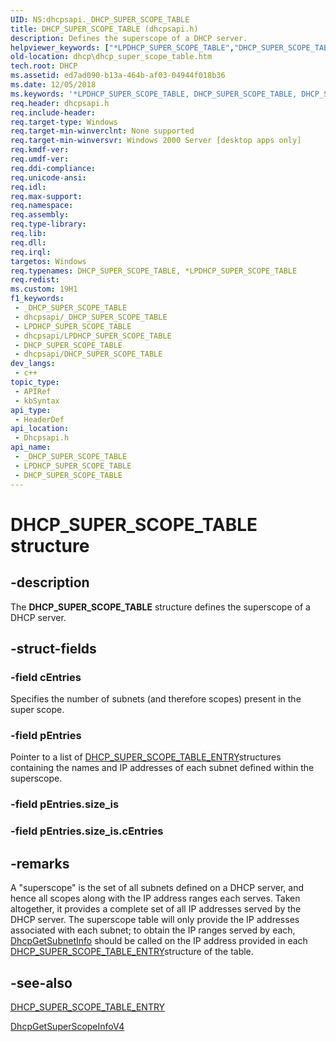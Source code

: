 ```yaml
---
UID: NS:dhcpsapi._DHCP_SUPER_SCOPE_TABLE
title: DHCP_SUPER_SCOPE_TABLE (dhcpsapi.h)
description: Defines the superscope of a DHCP server.
helpviewer_keywords: ["*LPDHCP_SUPER_SCOPE_TABLE","DHCP_SUPER_SCOPE_TABLE","DHCP_SUPER_SCOPE_TABLE structure [DHCP]","LPDHCP_SUPER_SCOPE_TABLE","LPDHCP_SUPER_SCOPE_TABLE structure pointer [DHCP]","dhcp.dhcp_super_scope_table","dhcpsapi/LPDHCP_SUPER_SCOPE_TABLE","dhcpsapi/_DHCP_SUPER_SCOPE_TABLE"]
old-location: dhcp\dhcp_super_scope_table.htm
tech.root: DHCP
ms.assetid: ed7ad090-b13a-464b-af03-04944f018b36
ms.date: 12/05/2018
ms.keywords: '*LPDHCP_SUPER_SCOPE_TABLE, DHCP_SUPER_SCOPE_TABLE, DHCP_SUPER_SCOPE_TABLE structure [DHCP], LPDHCP_SUPER_SCOPE_TABLE, LPDHCP_SUPER_SCOPE_TABLE structure pointer [DHCP], dhcp.dhcp_super_scope_table, dhcpsapi/LPDHCP_SUPER_SCOPE_TABLE, dhcpsapi/_DHCP_SUPER_SCOPE_TABLE'
req.header: dhcpsapi.h
req.include-header: 
req.target-type: Windows
req.target-min-winverclnt: None supported
req.target-min-winversvr: Windows 2000 Server [desktop apps only]
req.kmdf-ver: 
req.umdf-ver: 
req.ddi-compliance: 
req.unicode-ansi: 
req.idl: 
req.max-support: 
req.namespace: 
req.assembly: 
req.type-library: 
req.lib: 
req.dll: 
req.irql: 
targetos: Windows
req.typenames: DHCP_SUPER_SCOPE_TABLE, *LPDHCP_SUPER_SCOPE_TABLE
req.redist: 
ms.custom: 19H1
f1_keywords:
 - _DHCP_SUPER_SCOPE_TABLE
 - dhcpsapi/_DHCP_SUPER_SCOPE_TABLE
 - LPDHCP_SUPER_SCOPE_TABLE
 - dhcpsapi/LPDHCP_SUPER_SCOPE_TABLE
 - DHCP_SUPER_SCOPE_TABLE
 - dhcpsapi/DHCP_SUPER_SCOPE_TABLE
dev_langs:
 - c++
topic_type:
 - APIRef
 - kbSyntax
api_type:
 - HeaderDef
api_location:
 - Dhcpsapi.h
api_name:
 - _DHCP_SUPER_SCOPE_TABLE
 - LPDHCP_SUPER_SCOPE_TABLE
 - DHCP_SUPER_SCOPE_TABLE
---
```


# DHCP_SUPER_SCOPE_TABLE structure


## -description

The <b>DHCP_SUPER_SCOPE_TABLE</b> structure defines the superscope of a DHCP server.

## -struct-fields

### -field cEntries

Specifies the number of subnets (and therefore scopes) present in the super scope.

### -field pEntries

Pointer to a list of <a href="/windows/desktop/api/dhcpsapi/ns-dhcpsapi-dhcp_super_scope_table_entry">DHCP_SUPER_SCOPE_TABLE_ENTRY</a>structures containing the names and IP addresses of each subnet defined within the superscope.

### -field pEntries.size_is

### -field pEntries.size_is.cEntries

## -remarks

A "superscope" is the set of all subnets defined on a DHCP server, and hence all scopes along with the IP address ranges each serves. Taken altogether, it provides a complete set of all IP addresses served by the DHCP server. The superscope table will only provide the IP addresses associated with each subnet; to obtain the IP ranges served by each, <a href="/previous-versions/windows/desktop/api/dhcpsapi/nf-dhcpsapi-dhcpgetsubnetinfo">DhcpGetSubnetInfo</a> should be called on the IP address provided in each <a href="/windows/desktop/api/dhcpsapi/ns-dhcpsapi-dhcp_super_scope_table_entry">DHCP_SUPER_SCOPE_TABLE_ENTRY</a>structure of the table.

## -see-also

<a href="/windows/desktop/api/dhcpsapi/ns-dhcpsapi-dhcp_super_scope_table_entry">DHCP_SUPER_SCOPE_TABLE_ENTRY</a>



<a href="/previous-versions/windows/desktop/api/dhcpsapi/nf-dhcpsapi-dhcpgetsuperscopeinfov4">DhcpGetSuperScopeInfoV4</a>

